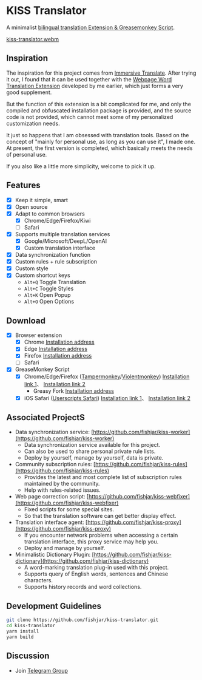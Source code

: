 # KISS Translator

A minimalist [bilingual translation Extension & Greasemonkey Script](https://github.com/fishjar/kiss-translator).

[kiss-translator.webm](https://github.com/fishjar/kiss-translator/assets/1157624/f7ba8a5c-e4a8-4d5a-823a-5c5c67a0a47f)

## Inspiration

The inspiration for this project comes from [Immersive Translate](https://github.com/immersive-translate/immersive-translate). After trying it out, I found that it can be used together with the [Webpage Word Translation Extension](https://github.com/fishjar/kiss-dictionary) developed by me earlier, which just forms a very good supplement.

But the function of this extension is a bit complicated for me, and only the compiled and obfuscated installation package is provided, and the source code is not provided, which cannot meet some of my personalized customization needs.

It just so happens that I am obsessed with translation tools. Based on the concept of "mainly for personal use, as long as you can use it", I made one. At present, the first version is completed, which basically meets the needs of personal use.

If you also like a little more simplicity, welcome to pick it up.

## Features

- [x] Keep it simple, smart
- [x] Open source
- [x] Adapt to common browsers
  - [x] Chrome/Edge/Firefox/Kiwi
  - [ ] Safari
- [x] Supports multiple translation services
  - [x] Google/Microsoft/DeepL/OpenAI
  - [x] Custom translation interface
- [x] Data synchronization function
- [x] Custom rules + rule subscription
- [x] Custom style
- [x] Custom shortcut keys
  - `Alt+Q` Toggle Translation
  - `Alt+C` Toggle Styles
  - `Alt+K` Open Popup
  - `Alt+O` Open Options

## Download

- [x] Browser extension
  - [x] Chrome [Installation address](https://chrome.google.com/webstore/detail/kiss-translator/bdiifdefkgmcblbcghdlonllpjhhjgof?hl=zh-CN)
  - [x] Edge [Installation address](https://microsoftedge.microsoft.com/addons/detail/%E7%AE%80%E7%BA%A6%E7%BF%BB%E8%AF%91/jemckldkclkinpjighnoilpbldbdmmlh?hl=zh-CN)
  - [x] Firefox [Installation address](https://addons.mozilla.org/zh-CN/firefox/addon/kiss-translator/)
  - [ ] Safari
- [x] GreaseMonkey Script
  - [x] Chrome/Edge/Firefox ([Tampermonkey](https://www.tampermonkey.net/)/[Violentmonkey](https://violentmonkey.github.io/)) [Installation link 1](https://fishjar.github.io/kiss-translator/kiss-translator.user.js)、 [Installation link 2](https://kiss-translator.rayjar.com/kiss-translator.user.js)
    - Greasy Fork [Installation address](https://greasyfork.org/zh-CN/scripts/472840-kiss-translator)
  - [x] iOS Safari ([Userscripts Safari](https://github.com/quoid/userscripts)) [Installation link 1](https://fishjar.github.io/kiss-translator/kiss-translator-ios-safari.user.js)、 [Installation link 2](https://kiss-translator.rayjar.com/kiss-translator.user-ios-safari.js)

## Associated ProjectS

- Data synchronization service: [https://github.com/fishjar/kiss-worker](https://github.com/fishjar/kiss-worker)
  - Data synchronization service available for this project.
  - Can also be used to share personal private rule lists.
  - Deploy by yourself, manage by yourself, data is private.
- Community subscription rules: [https://github.com/fishjar/kiss-rules](https://github.com/fishjar/kiss-rules)
  - Provides the latest and most complete list of subscription rules maintained by the community.
  - Help with rules-related issues.
- Web page correction script: [https://github.com/fishjar/kiss-webfixer](https://github.com/fishjar/kiss-webfixer)
  - Fixed scripts for some special sites.
  - So that the translation software can get better display effect.
- Translation interface agent: [https://github.com/fishjar/kiss-proxy](https://github.com/fishjar/kiss-proxy)
  - If you encounter network problems when accessing a certain translation interface, this proxy service may help you.
  - Deploy and manage by yourself.
- Minimalistic Dictionary Plugin: [https://github.com/fishjar/kiss-dictionary](https://github.com/fishjar/kiss-dictionary)
  - A word-marking translation plug-in used with this project.
  - Supports query of English words, sentences and Chinese characters.
  - Supports history records and word collections.

## Development Guidelines

```sh
git clone https://github.com/fishjar/kiss-translator.git
cd kiss-translator
yarn install
yarn build
```

## Discussion

- Join [Telegram Group](https://t.me/+RRCu_4oNwrM2NmFl)
